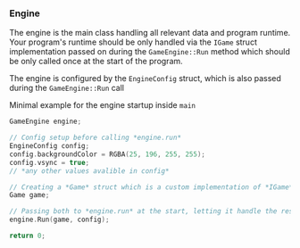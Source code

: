 ### Engine

The engine is the main class handling all relevant data and program runtime.
Your program's runtime should be only handled via the `IGame` struct implementation passed on during the `GameEngine::Run` method which should be only called once at the start of the program.

The engine is configured by the `EngineConfig` struct, which is also passed during the `GameEngine::Run` call

Minimal example for the engine startup inside `main` 

```cpp
GameEngine engine;

// Config setup before calling *engine.run*
EngineConfig config;
config.backgroundColor = RGBA(25, 196, 255, 255);
config.vsync = true;
// *any other values avalible in config*

// Creating a *Game* struct which is a custom implementation of *IGame*
Game game;

// Passing both to *engine.run* at the start, letting it handle the rest of the runtime
engine.Run(game, config);

return 0;
```


